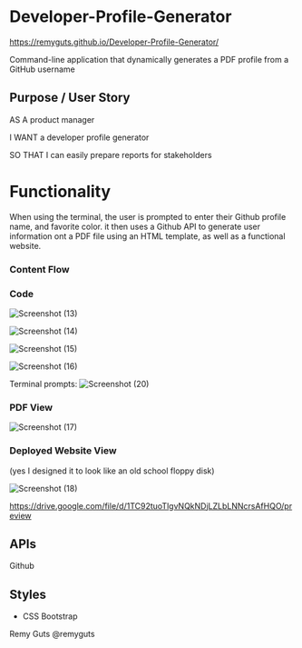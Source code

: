 # Developer-Profile-Generator 

https://remyguts.github.io/Developer-Profile-Generator/

Command-line application that dynamically generates a PDF profile from a GitHub username

## Purpose / User Story

AS A product manager

I WANT a developer profile generator

SO THAT I can easily prepare reports for stakeholders


# Functionality

When using the terminal, the user is prompted to enter their Github profile name, and favorite color. it then uses a Github API to generate user information ont a PDF file using an HTML template, as well as a functional website.  
### Content Flow



### Code 

![Screenshot (13)](https://user-images.githubusercontent.com/56744605/73628060-f9eb1200-4603-11ea-9252-d9fbabb529dd.png)

![Screenshot (14)](https://user-images.githubusercontent.com/56744605/73628063-ffe0f300-4603-11ea-8d6a-f19253e7119b.png)

![Screenshot (15)](https://user-images.githubusercontent.com/56744605/73628070-053e3d80-4604-11ea-8390-764070491efe.png)

![Screenshot (16)](https://user-images.githubusercontent.com/56744605/73628083-0bccb500-4604-11ea-8d17-ad47562562eb.png)

Terminal prompts:
![Screenshot (20)](https://user-images.githubusercontent.com/56744605/73628288-afb66080-4604-11ea-9944-a967ea0ec5b0.png)


### PDF View

![Screenshot (17)](https://user-images.githubusercontent.com/56744605/73628398-015eeb00-4605-11ea-841d-2ff50bb40e54.png)

### Deployed Website View 
(yes I designed it to look like an old school floppy disk)

![Screenshot (18)](https://user-images.githubusercontent.com/56744605/73628550-6286be80-4605-11ea-9d4c-a1e4e27f1fd2.png)

https://drive.google.com/file/d/1TC92tuoTlgvNQkNDjLZLbLNNcrsAfHQO/preview

## APIs

Github

## Styles

- CSS Bootstrap



Remy Guts @remyguts
